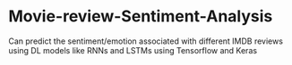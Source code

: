# Movie-review-Sentiment-Analysis
Can predict the sentiment/emotion associated with different IMDB reviews using DL models like RNNs and LSTMs using Tensorflow and Keras
